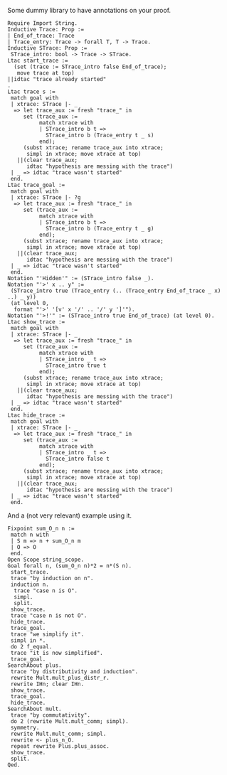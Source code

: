 Some dummy library to have annotations on your proof.

    Require Import String.
    Inductive Trace: Prop :=
    | End_of_trace: Trace
    | Trace_entry: Trace -> forall T, T -> Trace.
    Inductive STrace: Prop :=
     STrace_intro: bool -> Trace -> STrace.
    Ltac start_trace :=
      (set (trace := STrace_intro false End_of_trace);
       move trace at top)
    ||idtac "trace already started"
    .
    Ltac trace s :=
     match goal with
     | xtrace: STrace |- _
      => let trace_aux := fresh "trace_" in
         set (trace_aux :=
              match xtrace with
              | STrace_intro b t =>
                STrace_intro b (Trace_entry t _ s)
              end);
         (subst xtrace; rename trace_aux into xtrace;
          simpl in xtrace; move xtrace at top)
       ||(clear trace_aux;
          idtac "hypothesis are messing with the trace")
     | _ => idtac "trace wasn't started"
     end.
    Ltac trace_goal :=
     match goal with
     | xtrace: STrace |- ?g
      => let trace_aux := fresh "trace_" in
         set (trace_aux :=
              match xtrace with
              | STrace_intro b t =>
                STrace_intro b (Trace_entry t _ g)
              end);
         (subst xtrace; rename trace_aux into xtrace;
          simpl in xtrace; move xtrace at top)
       ||(clear trace_aux;
          idtac "hypothesis are messing with the trace")
     | _ => idtac "trace wasn't started"
     end.
    Notation "'Hidden'" := (STrace_intro false _).
    Notation "'>' x .. y" :=
     (STrace_intro true (Trace_entry (.. (Trace_entry End_of_trace _ x) ..) _ y))
     (at level 0,
      format "'>' '[v' x '/' .. '/' y ']'").
    Notation "'>!'" := (STrace_intro true End_of_trace) (at level 0).
    Ltac show_trace :=
     match goal with
     | xtrace: STrace |- _
      => let trace_aux := fresh "trace_" in
         set (trace_aux :=
              match xtrace with
              | STrace_intro _ t =>
                STrace_intro true t
              end);
         (subst xtrace; rename trace_aux into xtrace;
          simpl in xtrace; move xtrace at top)
       ||(clear trace_aux;
          idtac "hypothesis are messing with the trace")
     | _ => idtac "trace wasn't started"
     end.
    Ltac hide_trace :=
     match goal with
     | xtrace: STrace |- _
      => let trace_aux := fresh "trace_" in
         set (trace_aux :=
              match xtrace with
              | STrace_intro _ t =>
                STrace_intro false t
              end);
         (subst xtrace; rename trace_aux into xtrace;
          simpl in xtrace; move xtrace at top)
       ||(clear trace_aux;
          idtac "hypothesis are messing with the trace")
     | _ => idtac "trace wasn't started"
     end.

And a (not very relevant) example using it.

    Fixpoint sum_O_n n :=
     match n with
     | S m => n + sum_O_n m
     | O => O
     end.
    Open Scope string_scope.
    Goal forall n, (sum_O_n n)*2 = n*(S n).
     start_trace.
     trace "by induction on n".
     induction n.
      trace "case n is O".
      simpl.
      split.
     show_trace.
     trace "case n is not O".
     hide_trace.
     trace_goal.
     trace "we simplify it".
     simpl in *.
     do 2 f_equal.
     trace "it is now simplified".
     trace_goal.
    SearchAbout plus.
     trace "by distributivity and induction".
     rewrite Mult.mult_plus_distr_r.
     rewrite IHn; clear IHn.
     show_trace.
     trace_goal.
     hide_trace.
    SearchAbout mult.
     trace "by commutativity".
     do 2 (rewrite Mult.mult_comm; simpl).
     symmetry.
     rewrite Mult.mult_comm; simpl.
     rewrite <- plus_n_O.
     repeat rewrite Plus.plus_assoc.
     show_trace.
     split.
    Qed.
